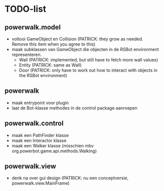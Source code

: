 TODO-list
=========

powerwalk.model
-----------------
- voltooi GameObject en Collision (PATRICK: they grow as needed. Remove this item when you agree to this)
- maak subklassen van GameObject die objecten in de RSBot environment representeren.
    - Wall (PATRICK: implemented, but still have to fetch more wall values)
    - Entity (PATRICK: same as Wall)
    - Door (PATRICK: only have to work out how to interact with objects in the RSBot environment)

powerwalk
---------
- maak entrypoint voor plugin
- laat de Bot-klasse methodes in de control package aanroepen

powerwalk.control
-----------------
- maak een PathFinder klasse
- maak een Interactor klasse
- maak een Walker klasse (misschien mbv org.powerbot.game.api.methods.Walking)

powerwalk.view
--------------
- denk na over gui design (PATRICK: nu een conceptversie, powerwalk.view.MainFrame)